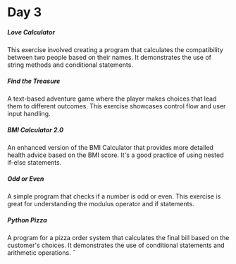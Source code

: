 # Day 3

##### Love Calculator
This exercise involved creating a program that calculates the compatibility between two people based on their names. It demonstrates the use of string methods and conditional statements.

##### Find the Treasure
A text-based adventure game where the player makes choices that lead them to different outcomes. This exercise showcases control flow and user input handling.

##### BMI Calculator 2.0
An enhanced version of the BMI Calculator that provides more detailed health advice based on the BMI score. It's a good practice of using nested if-else statements.

##### Odd or Even
A simple program that checks if a number is odd or even. This exercise is great for understanding the modulus operator and if statements.

##### Python Pizza
A program for a pizza order system that calculates the final bill based on the customer's choices. It demonstrates the use of conditional statements and arithmetic operations.
̄